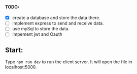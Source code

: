 #### TODO:

- [x] create a database and store the data there.
- [ ] implement express to send and receive data.
- [ ] use mySql to store the data.
- [ ] impement jwt and Oauth

## Start:

Type `npm run dev` to run the client server. It will open the file in localhost:5000.
